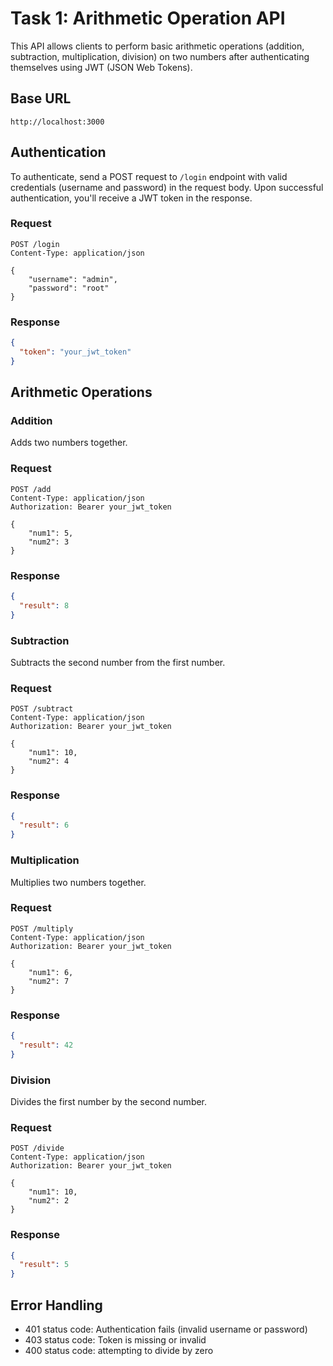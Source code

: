 # Task 1: Arithmetic Operation API

This API allows clients to perform basic arithmetic operations (addition, subtraction, multiplication, division) on two numbers after authenticating themselves using JWT (JSON Web Tokens).

## Base URL

```
http://localhost:3000
```

## Authentication

To authenticate, send a POST request to `/login` endpoint with valid credentials (username and password) in the request body. Upon successful authentication, you'll receive a JWT token in the response.

### Request

```http
POST /login
Content-Type: application/json

{
    "username": "admin",
    "password": "root"
}
```

### Response

```json
{
  "token": "your_jwt_token"
}
```

## Arithmetic Operations

### Addition

Adds two numbers together.

### Request

```http
POST /add
Content-Type: application/json
Authorization: Bearer your_jwt_token

{
    "num1": 5,
    "num2": 3
}
```

### Response

```json
{
  "result": 8
}
```

### Subtraction

Subtracts the second number from the first number.

### Request

```http
POST /subtract
Content-Type: application/json
Authorization: Bearer your_jwt_token

{
    "num1": 10,
    "num2": 4
}
```

### Response

```json
{
  "result": 6
}
```

### Multiplication

Multiplies two numbers together.

### Request

```http
POST /multiply
Content-Type: application/json
Authorization: Bearer your_jwt_token

{
    "num1": 6,
    "num2": 7
}
```

### Response

```json
{
  "result": 42
}
```

### Division

Divides the first number by the second number.

### Request

```http
POST /divide
Content-Type: application/json
Authorization: Bearer your_jwt_token

{
    "num1": 10,
    "num2": 2
}
```

### Response

```json
{
  "result": 5
}
```

## Error Handling

- 401 status code: Authentication fails (invalid username or password)
- 403 status code: Token is missing or invalid
- 400 status code: attempting to divide by zero
